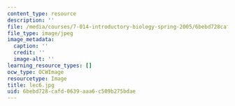 ```yaml
---
content_type: resource
description: ''
file: /media/courses/7-014-introductory-biology-spring-2005/6bebd728cafd0639aaa6c509b275bdae_lec6.jpg
file_type: image/jpeg
image_metadata:
  caption: ''
  credit: ''
  image-alt: ''
learning_resource_types: []
ocw_type: OCWImage
resourcetype: Image
title: lec6.jpg
uid: 6bebd728-cafd-0639-aaa6-c509b275bdae
---
```


